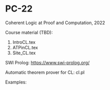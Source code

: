 # PC-22
Coherent Logic at Proof and Computation, 2022

Course material (TBD):

1. IntroCL.tex
1. ATPinCL.tex
1. Site_CL.tex


SWI Prolog: https://www.swi-prolog.org/

Automatic theorem prover for CL: cl.pl

Examples:
